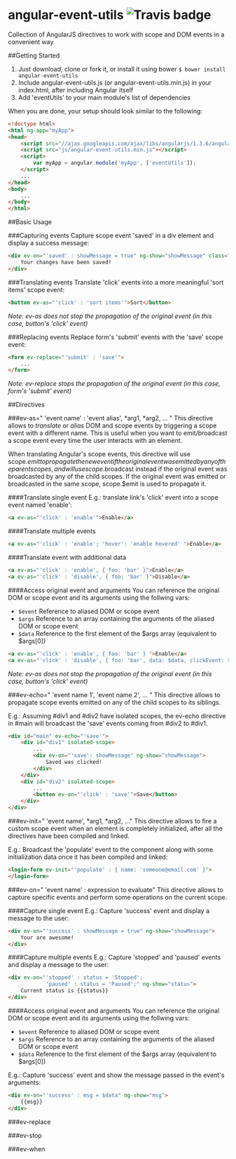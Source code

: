 # angular-event-utils ![Travis badge](https://travis-ci.org/alitto/angular-event-utils.svg)
Collection of AngularJS directives to work with scope and DOM events in a convenient way

##Getting Started
1. Just download, clone or fork it, or install it using bower `$ bower install angular-event-utils`
2. Include angular-event-utils.js (or angular-event-utils.min.js) in your index.html, after including Angular itself
3. Add 'eventUtils' to your main module's list of dependencies

When you are done, your setup should look similar to the following:

```html
<!doctype html>
<html ng-app="myApp">
<head>
    <script src="//ajax.googleapis.com/ajax/libs/angularjs/1.3.6/angular.min.js"></script>
    <script src="js/angular-event-utils.min.js"></script>
    <script>
        var myApp = angular.module('myApp', ['eventUtils']);
    </script>
    ...
</head>
<body>
    ...
</body>
</html>
```

##Basic Usage

###Capturing events
Capture scope event 'saved' in a div element and display a success message:

```html
<div ev-on="'saved' : showMessage = true" ng-show="showMessage" class="alert alert-success">
    Your changes have been saved!
</div>
```
###Translating events
Translate 'click' events into a more meaningful 'sort items' scope event:

```html
<button ev-as="'click' : 'sort items'">Sort</button>
```
*Note: ev-as does not stop the propagation of the original event (in this case, button's 'click' event)*

###Replacing events
Replace form's 'submit' events with the 'save' scope event:
```html
<form ev-replace="'submit' : 'save'">
    ...
</form>
```
*Note: ev-replace stops the propagation of the original event (in this case, form's 'submit' event)*

##Directives

###ev-as=" 'event name' : 'event alias', *arg1, *arg2, ... "
This directive allows to *translate* or *alias* DOM and scope events by triggering a scope event with a different name. This is useful when you want to emit/broadcast a scope event every time the user interacts with an element. 

When translating Angular's scope events, this directive will use scope.$emit to propagate the new event if the original event was emitted by any of the parent scopes, and will use scope.$broadcast instead if the original event was broadcasted by any of the child scopes. If the original event was emitted or broadcasted in the same scope, scope.$emit is used to propagate it.

####Translate single event
E.g.: translate link's 'click' event into a scope event named 'enable':
```html
<a ev-as="'click' : 'enable'">Enable</a>
```
####Translate multiple events
```html
<a ev-as="'click' : 'enable'; 'hover': 'enable hovered' ">Enable</a>
```
####Translate event with additional data
```html
<a ev-as="'click' : 'enable', { foo: 'bar' }">Enable</a>
<a ev-as="'click' : 'disable', { foo: 'bar' }">Disable</a>
```
####Access original event and arguments
You can reference the original DOM or scope event and its arguments using the follwing vars:
* `$event` Reference to aliased DOM or scope event
* `$args` Reference to an array containing the arguments of the aliased DOM or scope event
* `$data` Reference to the first element of the $args array (equivalent to $args[0])

```html
<a ev-as="'click' : 'enable', { foo: 'bar' } ">Enable</a>
<a ev-as="'click' : 'disable', { foo: 'bar', data: $data, clickEvent: $event } ">Disable</a>
```
*Note: ev-as does not stop the propagation of the original event (in this case, button's 'click' event)*

###ev-echo=" 'event name 1', 'event name 2', ... "
This directive allows to propagate scope events emitted on any of the child scopes to its siblings.

E.g.: Assuming #div1 and #div2 have isolated scopes, the ev-echo directive in #main will broadcast the 'save' events coming from #div2 to #div1.
```html
<div id="main" ev-echo="'save'">
    <div id="div1" isolated-scope>
        ...
        <div ev-on="'save': showMessage" ng-show="showMessage">
            Saved was clicked!
        </div>
    </div>
    <div id="div2" isolated-scope>
        ...
        <button ev-on="'click' : 'save'">Save</button>
    </div>
</div>
```

###ev-init=" 'event name', *arg1, *arg2, ..."
This directive allows to fire a custom scope event when an element is completely initialized, after all the directives have been compiled and linked.

E.g.: Broadcast the 'populate' event to the <login-form> component along with some initialization data once it has been compiled and linked:
```html
<login-form ev-init="'populate' : { name: 'someone@email.com' }">
</login-form>
```

###ev-on=" 'event name' : expression to evaluate"
This directive allows to capture specific events and perform some operations on the current scope. 

####Capture single event
E.g.: Capture 'success' event and display a message to the user:
```html
<div ev-on="'success' : showMessage = true" ng-show="showMessage">
    Your are awesome!
</div>
```

####Capture multiple events
E.g.: Capture 'stopped' and 'paused' events and display a message to the user:
```html
<div ev-on="'stopped' : status = 'Stopped'; 
            'paused' : status = 'Paused';" ng-show="status">
    Current status is {{status}}
</div>
```

####Access original event and arguments
You can reference the original DOM or scope event and its arguments using the follwing vars:
* `$event` Reference to aliased DOM or scope event
* `$args` Reference to an array containing the arguments of the aliased DOM or scope event
* `$data` Reference to the first element of the $args array (equivalent to $args[0])

E.g.: Capture 'success' event and show the message passed in the event's arguments:
```html
<div ev-on="'success' : msg = $data" ng-show="msg">
    {{msg}}
</div>
```

###ev-replace


###ev-stop

###ev-when

